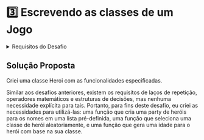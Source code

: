 # 3️⃣ Escrevendo as classes de um Jogo

<details>
    <summary>Requisitos do Desafio</summary>

**O Que deve ser utilizado**

- Variáveis
- Operadores
- Laços de repetição
- Estruturas de decisões
- Funções
- Classes e Objetos

## Objetivo:

Crie uma classe generica que represente um herói de uma aventura e que possua as seguintes propriedades:

- nome
- idade
- tipo (ex: guerreiro, mago, monge, ninja )

além disso, deve ter um método chamado atacar que deve atender os seguientes requisitos:

- exibir a mensagem: "o {tipo} atacou usando {ataque}")
- aonde o {tipo} deve ser concatenando o tipo que está na propriedade da classe
- e no {ataque} deve seguir uma descrição diferente conforme o tipo, seguindo a tabela abaixo:

se mago -> no ataque exibir (usou magia)

se guerreiro -> no ataque exibir (usou espada)

se monge -> no ataque exibir (usou artes marciais)

se ninja -> no ataque exibir (usou shuriken)

## Saída

Ao final deve se exibir uma mensagem:

- "o {tipo} atacou usando {ataque}"

ex: mago atacou usando magia

guerreiro atacou usando espada
</details>

## Solução Proposta

Criei uma classe Heroi com as funcionalidades especificadas.

Similar aos desafios anteriores, existem os requisitos de laços de repetição, operadores matemáticos e estruturas de decisões, mas nenhuma necessidade explícita para tais. Portanto, para fins deste desafio, eu criei as necessidades para utilizá-las: uma função que cria uma party de heróis para os nomes em uma lista pré-definida, uma função que seleciona uma classe de herói aleatoriamente, e uma função que gera uma idade para o herói com base na sua classe.